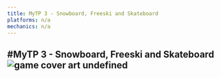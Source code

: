 ```yaml
---
title: MyTP 3 - Snowboard, Freeski and Skateboard
platforms: n/a
mechanics: n/a
---
```

#MyTP 3 - Snowboard, Freeski and Skateboard
![game cover art](- "Logo Title Text 1")
undefined
-
